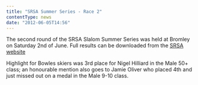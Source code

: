 ```yaml
---
title: "SRSA Summer Series - Race 2"
contentType: news
date: "2012-06-05T14:56"
---
```


The second round of the SRSA Slalom Summer Series was held at Bromley on Saturday 2nd of June. Full results can be downloaded from the [SRSA website](http://www.srsa.org.uk/races/32)

Highlight for Bowles skiers was 3rd place for Nigel Hilliard in the Male 50+ class; an honourable mention also goes to Jamie Oliver who placed 4th and just missed out on a medal in the Male 9-10 class.
